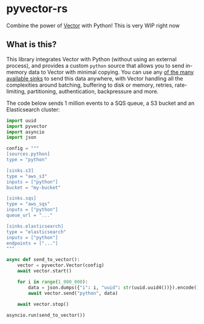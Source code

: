 # pyvector-rs

Combine the power of [Vector](https://vector.dev/) with Python! This is very WIP right now

## What is this?

This library integrates Vector with Python (without using an external process), and provides a custom `python` source 
that allows you to send in-memory data to Vector with minimal copying. You can use any 
[of the many available sinks](https://vector.dev/docs/reference/configuration/sinks/) to send this data anywhere, with 
Vector handling all the complexities around batching, buffering to disk or memory, retries, rate-limiting, partitioning,
authentication, backpressure and more.

The code below sends 1 million events to a SQS queue, a S3 bucket and an Elasticsearch cluster:

```python
import uuid
import pyvector
import asyncio
import json

config = """
[sources.python]
type = "python"

[sinks.s3]
type = "aws_s3"
inputs = ["python"]
bucket = "my-bucket"

[sinks.sqs]
type = "aws_sqs"
inputs = ["python"]
queue_url = "..."

[sinks.elasticsearch]
type = "elasticsearch"
inputs = ["python"]
endpoints = ["..."]
"""

async def send_to_vector():
    vector = pyvector.Vector(config)
    await vector.start()

    for i in range(1_000_000):
        data = json.dumps({"i": i, "uuid": str(uuid.uuid4())}).encode()
        await vector.send("python", data)
    
    await vector.stop()

asyncio.run(send_to_vector())
```
